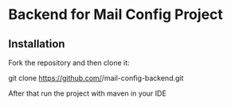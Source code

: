 # Backend for Mail Config Project

## Installation

Fork the repository and then clone it:

git clone https://github.com/<USERNAME>/mail-config-backend.git

After that run the project with maven in your IDE